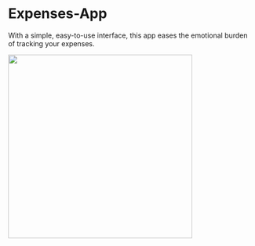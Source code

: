 # Expenses-App

With a simple, easy-to-use interface, this app eases the emotional burden of tracking your expenses.

<img src="https://github.com/dhalpern13/Expenses-App/blob/master/demo.gif" height="375" height="559">
